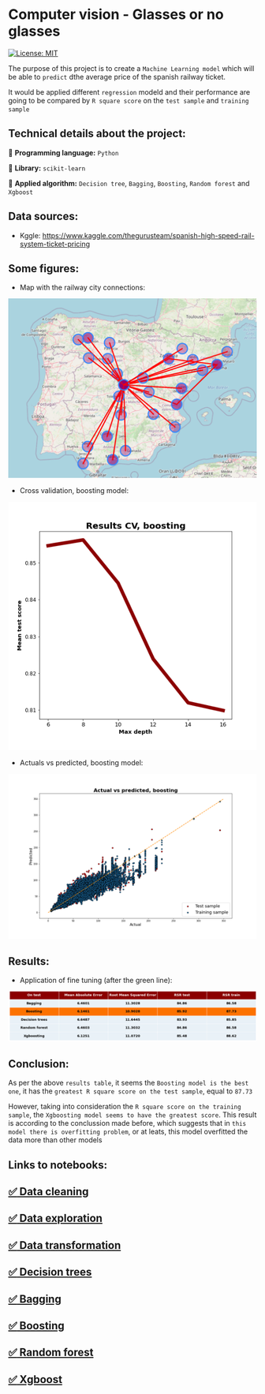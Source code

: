 # Computer vision - Glasses or no glasses

[![License: MIT](https://img.shields.io/badge/License-MIT-yellow.svg)](https://opensource.org/licenses/MIT) 

The purpose of this project is to create a `Machine Learning model` which will be able to `predict` dthe average price of the spanish railway ticket.

It would be applied different `regression` modeld and their performance are going to be compared by `R square score` on the `test sample` and `training sample`

## Technical details about the project:

 :round_pushpin: **Programming language:** `Python`

 :round_pushpin: **Library:** `scikit-learn`

 :round_pushpin: **Applied algorithm:** `Decision tree`, `Bagging`, `Boosting`, `Random forest` and `Xgboost`
 
## Data sources: 

- Kggle: https://www.kaggle.com/thegurusteam/spanish-high-speed-rail-system-ticket-pricing

## Some figures:

- Map with the railway city connections:

![alt text](https://github.com/lajobu/Renfe_pred_avg_price/blob/master/Before_modeling/Figures/Screenshot%202021-01-25%20at%2012.57.09.png)

- Cross validation, boosting model:

![alt text](https://github.com/lajobu/Renfe_pred_avg_price/blob/master/Modeling/Boosting/Figures/cv_boosting.png)

- Actuals vs predicted, boosting model:

![alt text](https://github.com/lajobu/Renfe_pred_avg_price/blob/master/Modeling/Boosting/Figures/cv_pred_err_boost.png)

## Results:

- Application of fine tuning (after the green line):

![alt text](https://github.com/lajobu/Renfe_pred_avg_price/blob/master/Results/table_results.png)

## Conclusion:

As per the above `results table`, it seems the `Boosting model is the best one`, it has the `greatest R square score on the test sample`, equal to `87.73`

However, taking into consideration the `R square score on the training sample`, the `Xgboosting model seems to have the greatest score`. This result is according to the conclussion made before, which suggests that in `this model there is overfitting problem`, or at leats, this model overfitted the data more than other models

## Links to notebooks:

## [:white_check_mark: Data cleaning](https://github.com/lajobu/Renfe_pred_avg_price/blob/master/Before_modeling/1.Data_cleaning.ipynb)
## [:white_check_mark: Data exploration](https://github.com/lajobu/Renfe_pred_avg_price/blob/master/Before_modeling/2.Data_exploration.ipynb)
## [:white_check_mark: Data transformation](https://github.com/lajobu/Renfe_pred_avg_price/blob/master/Before_modeling/3.Data_transformation.ipynb)

## [:white_check_mark: Decision trees](https://github.com/lajobu/Renfe_pred_avg_price/blob/master/Modeling/Dec_tree/Dec_trees.ipynb)
## [:white_check_mark: Bagging](https://github.com/lajobu/Renfe_pred_avg_price/blob/master/Modeling/Bagging/Bagging.ipynb)
## [:white_check_mark: Boosting](https://github.com/lajobu/Renfe_pred_avg_price/blob/master/Modeling/Boosting/Boosting.ipynb)
## [:white_check_mark: Random forest](https://github.com/lajobu/Renfe_pred_avg_price/blob/master/Modeling/Ran_forest/Ran_forest.ipynb)
## [:white_check_mark: Xgboost](https://github.com/lajobu/Renfe_pred_avg_price/blob/master/Modeling/Xgbost/xgboost.ipynb)
